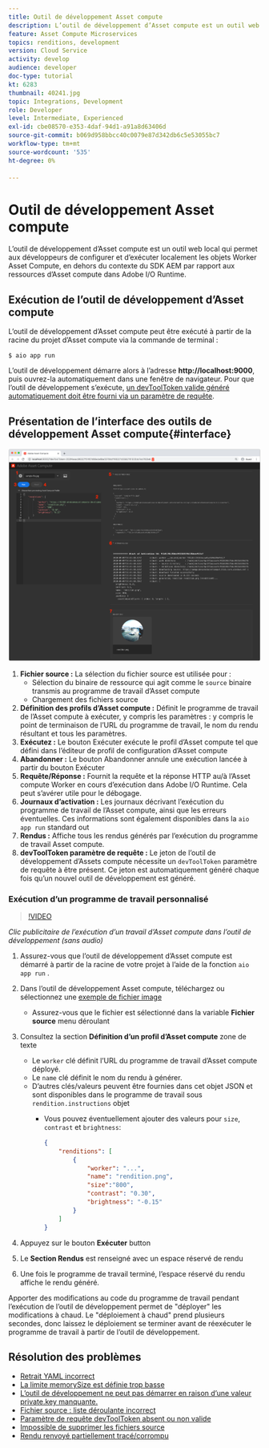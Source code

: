 ```yaml
---
title: Outil de développement Asset compute
description: L’outil de développement d’Asset compute est un outil web local qui permet aux développeurs de configurer et d’exécuter localement les objets Worker Asset Compute, en dehors du contexte du SDK AEM par rapport aux ressources d’Asset compute dans Adobe I/O Runtime.
feature: Asset Compute Microservices
topics: renditions, development
version: Cloud Service
activity: develop
audience: developer
doc-type: tutorial
kt: 6283
thumbnail: 40241.jpg
topic: Integrations, Development
role: Developer
level: Intermediate, Experienced
exl-id: cbe08570-e353-4daf-94d1-a91a8d63406d
source-git-commit: b069d958bbcc40c0079e87d342db6c5e53055bc7
workflow-type: tm+mt
source-wordcount: '535'
ht-degree: 0%

---
```


# Outil de développement Asset compute

L’outil de développement d’Asset compute est un outil web local qui permet aux développeurs de configurer et d’exécuter localement les objets Worker Asset Compute, en dehors du contexte du SDK AEM par rapport aux ressources d’Asset compute dans Adobe I/O Runtime.

## Exécution de l’outil de développement d’Asset compute

L’outil de développement d’Asset compute peut être exécuté à partir de la racine du projet d’Asset compute via la commande de terminal :

```
$ aio app run
```

L’outil de développement démarre alors à l’adresse __http://localhost:9000__, puis ouvrez-la automatiquement dans une fenêtre de navigateur. Pour que l’outil de développement s’exécute, [un devToolToken valide généré automatiquement doit être fourni via un paramètre de requête](#troubleshooting__devtooltoken).

## Présentation de l’interface des outils de développement Asset compute{#interface}

![Outil de développement Asset compute](./assets/development-tool/asset-compute-dev-tool.png)

1. __Fichier source :__ La sélection du fichier source est utilisée pour :
   + Sélection du binaire de ressource qui agit comme le `source` binaire transmis au programme de travail d’Asset compute
   + Chargement des fichiers source
1. __Définition des profils d’Asset compute :__ Définit le programme de travail de l’Asset compute à exécuter, y compris les paramètres : y compris le point de terminaison de l’URL du programme de travail, le nom du rendu résultant et tous les paramètres.
1. __Exécutez :__ Le bouton Exécuter exécute le profil d’Asset compute tel que défini dans l’éditeur de profil de configuration d’Asset compute
1. __Abandonner :__ Le bouton Abandonner annule une exécution lancée à partir du bouton Exécuter
1. __Requête/Réponse :__ Fournit la requête et la réponse HTTP au/à l’Asset compute Worker en cours d’exécution dans Adobe I/O Runtime. Cela peut s’avérer utile pour le débogage.
1. __Journaux d’activation :__ Les journaux décrivant l’exécution du programme de travail de l’Asset compute, ainsi que les erreurs éventuelles. Ces informations sont également disponibles dans la `aio app run` standard out
1. __Rendus :__ Affiche tous les rendus générés par l’exécution du programme de travail Asset compute.
1. __devToolToken paramètre de requête :__ Le jeton de l’outil de développement d’Assets compute nécessite un `devToolToken` paramètre de requête à être présent. Ce jeton est automatiquement généré chaque fois qu’un nouvel outil de développement est généré.

### Exécution d’un programme de travail personnalisé

>[!VIDEO](https://video.tv.adobe.com/v/40241?quality=12&learn=on)

_Clic publicitaire de l’exécution d’un travail d’Asset compute dans l’outil de développement (sans audio)_

1. Assurez-vous que l’outil de développement d’Asset compute est démarré à partir de la racine de votre projet à l’aide de la fonction `aio app run` .
1. Dans l’outil de développement Asset compute, téléchargez ou sélectionnez une [exemple de fichier image](../assets/samples/sample-file.jpg)
   + Assurez-vous que le fichier est sélectionné dans la variable __Fichier source__ menu déroulant
1. Consultez la section __Définition d’un profil d’Asset compute__ zone de texte
   + Le `worker` clé définit l’URL du programme de travail d’Asset compute déployé.
   + Le `name` clé définit le nom du rendu à générer.
   + D’autres clés/valeurs peuvent être fournies dans cet objet JSON et sont disponibles dans le programme de travail sous `rendition.instructions` objet
      + Vous pouvez éventuellement ajouter des valeurs pour `size`, `contrast` et `brightness`:

         ```json
         {
             "renditions": [
                 {
                     "worker": "...",
                     "name": "rendition.png",
                     "size":"800",
                     "contrast": "0.30",
                     "brightness": "-0.15"
                 }
             ]
         }
         ```

1. Appuyez sur le bouton __Exécuter__ button
1. Le __Section Rendus__ est renseigné avec un espace réservé de rendu
1. Une fois le programme de travail terminé, l’espace réservé du rendu affiche le rendu généré.

Apporter des modifications au code du programme de travail pendant l’exécution de l’outil de développement permet de &quot;déployer&quot; les modifications à chaud. Le &quot;déploiement à chaud&quot; prend plusieurs secondes, donc laissez le déploiement se terminer avant de réexécuter le programme de travail à partir de l’outil de développement.

## Résolution des problèmes

+ [Retrait YAML incorrect](../troubleshooting.md#incorrect-yaml-indentation)
+ [La limite memorySize est définie trop basse](../troubleshooting.md#memorysize-limit-is-set-too-low)
+ [L’outil de développement ne peut pas démarrer en raison d’une valeur private.key manquante.](../troubleshooting.md#missing-private-key)
+ [Fichier source : liste déroulante incorrect](../troubleshooting.md#source-files-dropdown-incorrect)
+ [Paramètre de requête devToolToken absent ou non valide](../troubleshooting.md#missing-or-invalid-devtooltoken-query-parameter)
+ [Impossible de supprimer les fichiers source](../troubleshooting.md#unable-to-remove-source-files)
+ [Rendu renvoyé partiellement tracé/corrompu](../troubleshooting.md#rendition-returned-partially-drawn-or-corrupt)
